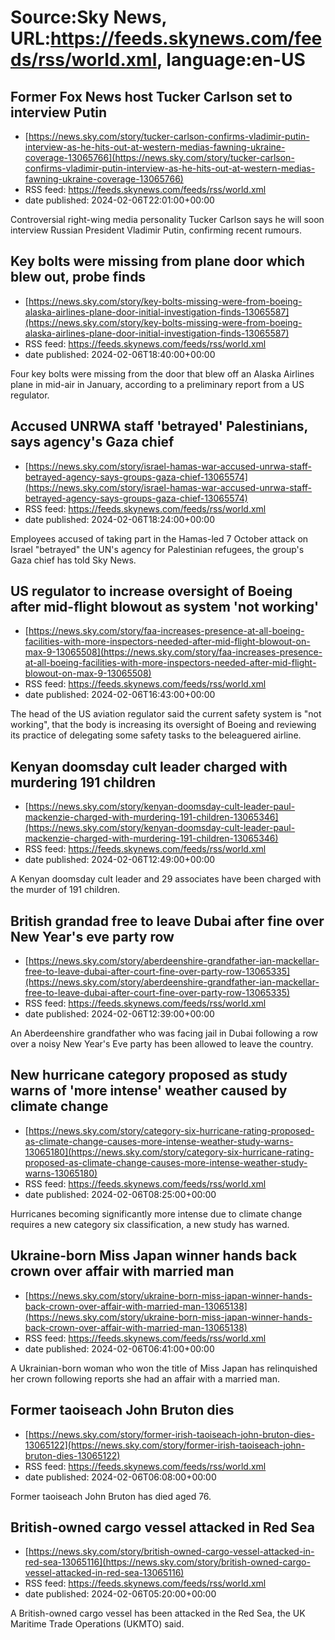 # Source:Sky News, URL:https://feeds.skynews.com/feeds/rss/world.xml, language:en-US

## Former Fox News host Tucker Carlson set to interview Putin
 - [https://news.sky.com/story/tucker-carlson-confirms-vladimir-putin-interview-as-he-hits-out-at-western-medias-fawning-ukraine-coverage-13065766](https://news.sky.com/story/tucker-carlson-confirms-vladimir-putin-interview-as-he-hits-out-at-western-medias-fawning-ukraine-coverage-13065766)
 - RSS feed: https://feeds.skynews.com/feeds/rss/world.xml
 - date published: 2024-02-06T22:01:00+00:00

Controversial right-wing media personality Tucker Carlson says he will soon interview Russian President Vladimir Putin, confirming recent rumours.

## Key bolts were missing from plane door which blew out, probe finds
 - [https://news.sky.com/story/key-bolts-missing-were-from-boeing-alaska-airlines-plane-door-initial-investigation-finds-13065587](https://news.sky.com/story/key-bolts-missing-were-from-boeing-alaska-airlines-plane-door-initial-investigation-finds-13065587)
 - RSS feed: https://feeds.skynews.com/feeds/rss/world.xml
 - date published: 2024-02-06T18:40:00+00:00

Four key bolts were missing from the door that blew off an Alaska Airlines plane in mid-air in January, according to a preliminary report from a US regulator.

## Accused UNRWA staff 'betrayed' Palestinians, says agency's Gaza chief
 - [https://news.sky.com/story/israel-hamas-war-accused-unrwa-staff-betrayed-agency-says-groups-gaza-chief-13065574](https://news.sky.com/story/israel-hamas-war-accused-unrwa-staff-betrayed-agency-says-groups-gaza-chief-13065574)
 - RSS feed: https://feeds.skynews.com/feeds/rss/world.xml
 - date published: 2024-02-06T18:24:00+00:00

Employees accused of taking part in the Hamas-led 7 October attack on Israel "betrayed" the UN's agency for Palestinian refugees, the group's Gaza chief has told Sky News.

## US regulator to increase oversight of Boeing after mid-flight blowout as system 'not working'
 - [https://news.sky.com/story/faa-increases-presence-at-all-boeing-facilities-with-more-inspectors-needed-after-mid-flight-blowout-on-max-9-13065508](https://news.sky.com/story/faa-increases-presence-at-all-boeing-facilities-with-more-inspectors-needed-after-mid-flight-blowout-on-max-9-13065508)
 - RSS feed: https://feeds.skynews.com/feeds/rss/world.xml
 - date published: 2024-02-06T16:43:00+00:00

The head of the US aviation regulator said the current safety system is "not working", that the body is increasing its oversight of Boeing and reviewing its practice of delegating some safety tasks to the beleaguered airline.

## Kenyan doomsday cult leader charged with murdering 191 children
 - [https://news.sky.com/story/kenyan-doomsday-cult-leader-paul-mackenzie-charged-with-murdering-191-children-13065346](https://news.sky.com/story/kenyan-doomsday-cult-leader-paul-mackenzie-charged-with-murdering-191-children-13065346)
 - RSS feed: https://feeds.skynews.com/feeds/rss/world.xml
 - date published: 2024-02-06T12:49:00+00:00

A Kenyan doomsday cult leader and 29 associates have been charged with the murder of 191 children.

## British grandad free to leave Dubai after fine over New Year's eve party row
 - [https://news.sky.com/story/aberdeenshire-grandfather-ian-mackellar-free-to-leave-dubai-after-court-fine-over-party-row-13065335](https://news.sky.com/story/aberdeenshire-grandfather-ian-mackellar-free-to-leave-dubai-after-court-fine-over-party-row-13065335)
 - RSS feed: https://feeds.skynews.com/feeds/rss/world.xml
 - date published: 2024-02-06T12:39:00+00:00

An Aberdeenshire grandfather who was facing jail in Dubai following a row over a noisy New Year's Eve party has been allowed to leave the country.

## New hurricane category proposed as study warns of 'more intense' weather caused by climate change
 - [https://news.sky.com/story/category-six-hurricane-rating-proposed-as-climate-change-causes-more-intense-weather-study-warns-13065180](https://news.sky.com/story/category-six-hurricane-rating-proposed-as-climate-change-causes-more-intense-weather-study-warns-13065180)
 - RSS feed: https://feeds.skynews.com/feeds/rss/world.xml
 - date published: 2024-02-06T08:25:00+00:00

Hurricanes becoming significantly more intense due to climate change requires a new category six classification, a new study has warned.

## Ukraine-born Miss Japan winner hands back crown over affair with married man
 - [https://news.sky.com/story/ukraine-born-miss-japan-winner-hands-back-crown-over-affair-with-married-man-13065138](https://news.sky.com/story/ukraine-born-miss-japan-winner-hands-back-crown-over-affair-with-married-man-13065138)
 - RSS feed: https://feeds.skynews.com/feeds/rss/world.xml
 - date published: 2024-02-06T06:41:00+00:00

A Ukrainian-born woman who won the title of Miss Japan has relinquished her crown following reports she had an affair with a married man.

## Former taoiseach John Bruton dies
 - [https://news.sky.com/story/former-irish-taoiseach-john-bruton-dies-13065122](https://news.sky.com/story/former-irish-taoiseach-john-bruton-dies-13065122)
 - RSS feed: https://feeds.skynews.com/feeds/rss/world.xml
 - date published: 2024-02-06T06:08:00+00:00

Former taoiseach John Bruton has died aged 76.

## British-owned cargo vessel attacked in Red Sea
 - [https://news.sky.com/story/british-owned-cargo-vessel-attacked-in-red-sea-13065116](https://news.sky.com/story/british-owned-cargo-vessel-attacked-in-red-sea-13065116)
 - RSS feed: https://feeds.skynews.com/feeds/rss/world.xml
 - date published: 2024-02-06T05:20:00+00:00

A British-owned cargo vessel has been attacked in the Red Sea, the UK Maritime Trade Operations (UKMTO) said.

